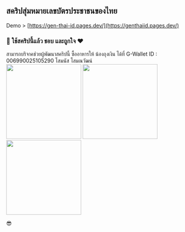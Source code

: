 <h2>สคริปสุ่มหมายเลขบัตรประชาชนของไทย </h2>

Demo > [https://gen-thai-id.pages.dev/](https://genthaiid.pages.dev/)

<h3>🎈 ใช้สคริปนี้แล้ว ชอบ และถูกใจ ❤</h3>
สามารถบริจาคช่วยผู้พัฒนาสคริปนี้ ซื้ออาหารให้ น้องถุงเงิน ได้ที่ G-Wallet ID : 006990025105290 โสมนัส โสมณวัฒน์<br>
<img src="https://i.imgur.com/JqJnyWm.jpg" width="200"> <img src="https://i.imgur.com/tbDoISM.jpg" width="200"> <img src="https://i.imgur.com/7jeCqmH.jpg" width="200">

😎
